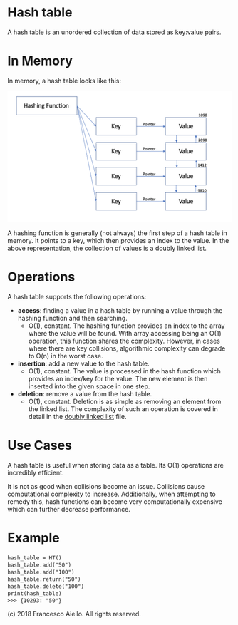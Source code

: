 # Hash table

A hash table is an unordered collection of data stored as key:value pairs.

# In Memory

In memory, a hash table looks like this:

![Image of hash table in Memory](../images/dictionary_memory.png)

A hashing function is generally (not always) the first step of a hash table in memory. It points to a key, which then provides an index to the value. In the above representation, the collection of values is a doubly linked list.

# Operations

A hash table supports the following operations:

- **access**: finding a value in a hash table by running a value through the hashing function and then searching.
  - O(1), constant. The hashing function provides an index to the array where the value will be found. With array accessing being an O(1) operation, this function shares the complexity. However, in cases where there are key collisions, algorithmic complexity can degrade to O(n) in the worst case.
- **insertion**: add a new value to the hash table.
  - O(1), constant. The value is processed in the hash function which provides an index/key for the value. The new element is then inserted into the given space in one step.
- **deletion**: remove a value from the hash table.
  - O(1), constant. Deletion is as simple as removing an element from the linked list. The complexity of such an operation is covered in detail in the [doubly linked list](double_list.md) file.

# Use Cases

A hash table is useful when storing data as a table. Its O(1) operations are incredibly efficient.

It is not as good when collisions become an issue. Collisions cause computational complexity to increase. Additionally, when attempting to remedy this, hash functions can become very computationally expensive which can further decrease performance.

# Example

```
hash_table = HT()
hash_table.add("50")
hash_table.add("100")
hash_table.return("50")
hash_table.delete("100")
print(hash_table)
>>> {10293: "50"}
```

(c) 2018 Francesco Aiello. All rights reserved.
